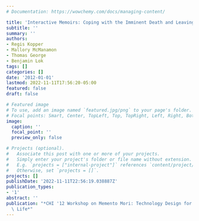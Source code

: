 ```yaml
---
# Documentation: https://wowchemy.com/docs/managing-content/

title: 'Interactive Memoirs: Coping with the Imminent Death and Leaving Legacies'
subtitle: ''
summary: ''
authors:
- Regis Kopper
- Mallory McManamon
- Thomas George
- Benjamin Lok
tags: []
categories: []
date: '2012-01-01'
lastmod: 2022-11-11T17:56:20-05:00
featured: false
draft: false

# Featured image
# To use, add an image named `featured.jpg/png` to your page's folder.
# Focal points: Smart, Center, TopLeft, Top, TopRight, Left, Right, BottomLeft, Bottom, BottomRight.
image:
  caption: ''
  focal_point: ''
  preview_only: false

# Projects (optional).
#   Associate this post with one or more of your projects.
#   Simply enter your project's folder or file name without extension.
#   E.g. `projects = ["internal-project"]` references `content/project/deep-learning/index.md`.
#   Otherwise, set `projects = []`.
projects: []
publishDate: '2022-11-11T22:56:19.038887Z'
publication_types:
- '1'
abstract: ''
publication: "*CHI '12 Workshop on Memento Mori: Technology Design for the End of\
  \ Life*"
---
```

